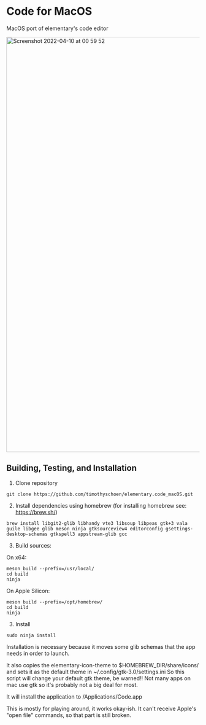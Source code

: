 # Code for MacOS

MacOS port of elementary's code editor

<img width="1082" alt="Screenshot 2022-04-10 at 00 59 52" src="https://user-images.githubusercontent.com/44585538/162594355-31bf90bf-65bc-4b30-8778-e771fbbc10b4.png">


## Building, Testing, and Installation


1. Clone repository
```
git clone https://github.com/timothyschoen/elementary.code_macOS.git
```

2. Install dependencies using homebrew (for installing homebrew see: https://brew.sh/)

```
brew install libgit2-glib libhandy vte3 libsoup libpeas gtk+3 vala guile libgee glib meson ninja gtksourceview4 editorconfig gsettings-desktop-schemas gtkspell3 appstream-glib gcc
```

3. Build sources:

On x64:
```
meson build --prefix=/usr/local/
cd build
ninja
```

On Apple Silicon:

```
meson build --prefix=/opt/homebrew/
cd build
ninja
```

3. Install
```
sudo ninja install
```

Installation is necessary because it moves some glib schemas that the app needs in order to launch.

It also copies the elementary-icon-theme to $HOMEBREW_DIR/share/icons/ and sets it as the default theme in ~/.config/gtk-3.0/settings.ini
So this script will change your default gtk theme, be warned!! Not many apps on mac use gtk so it's probably not a big deal for most.

It will install the application to /Applications/Code.app

This is mostly for playing around, it works okay-ish. It can't receive Apple's "open file" commands, so that part is still broken.

